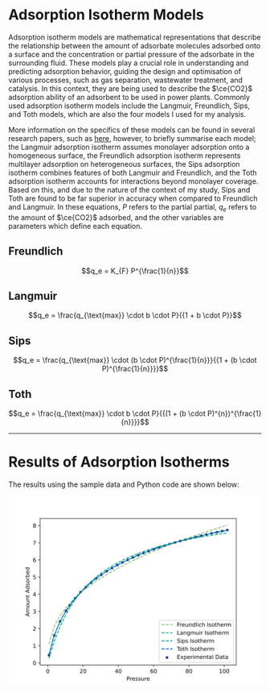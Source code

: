 # Adsorption Isotherm Models
Adsorption isotherm models are mathematical representations that describe the relationship between the amount of adsorbate molecules adsorbed onto a surface and the concentration or partial pressure of the adsorbate in the surrounding fluid. These models play a crucial role in understanding and predicting adsorption behavior, guiding the design and optimisation of various processes, such as gas separation, wastewater treatment, and catalysis. In this context, they are being used to describe the $\ce{CO2}$ adsorption ability of an adsorbent to be used in power plants. Commonly used adsorption isotherm models include the Langmuir, Freundlich, Sips, and Toth models, which are also the four models I used for my analysis.

More information on the specifics of these models can be found in several research papers, such as [here](), however, to briefly summarise each model; the Langmuir adsorption isotherm assumes monolayer adsorption onto a homogeneous surface, the Freundlich adsorption isotherm represents multilayer adsorption on heterogeneous surfaces, the Sips adsorption isotherm combines features of both Langmuir and Freundlich, and the Toth adsorption isotherm accounts for interactions beyond monolayer coverage. Based on this, and due to the nature of the context of my study, Sips and Toth are found to be far superior in accuracy when compared to Freundlich and Langmuir. In these equations, $P$ refers to the partial partial, $q_{e}$ refers to the amount of $\ce{CO2}$ adsorbed, and the other variables are parameters which define each equation.

## Freundlich
$$q_e = K_{F} P^{\frac{1}{n}}$$

## Langmuir
$$q_e = \frac{q_{\text{max}} \cdot b \cdot P}{{1 + b \cdot P}}$$

## Sips
$$q_e = \frac{q_{\text{max}} \cdot (b \cdot P)^{\frac{1}{n}}}{{1 + (b \cdot P)^{\frac{1}{n}}}}$$

## Toth
$$q_e = \frac{q_{\text{max}} \cdot b \cdot P}{{(1 + (b \cdot P)^{n})^{\frac{1}{n}}}}$$

---
# Results of Adsorption Isotherms
The results using the sample data and Python code are shown below:

![isothermresults](https://github.com/mmjsaa/co2captureanalysis/blob/9a2c2e2d5ba9c3b652b851b03804d383f7630fe4/Attachments/AdsorptionIsothermModelResult.svg)
